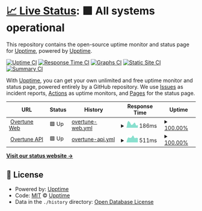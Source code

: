 # [📈 Live Status](https://upptime.github.io/upptime): <!--live status--> **🟩 All systems operational**

This repository contains the open-source uptime monitor and status page for [Upptime](https://upptime.js.org), powered by [Upptime](https://github.com/upptime/upptime).

[![Uptime CI](https://github.com/adamtester/overtune-status/workflows/Uptime%20CI/badge.svg)](https://github.com/adamtester/overtune-status/actions?query=workflow%3A%22Uptime+CI%22)
[![Response Time CI](https://github.com/adamtester/overtune-status/workflows/Response%20Time%20CI/badge.svg)](https://github.com/adamtester/overtune-status/actions?query=workflow%3A%22Response+Time+CI%22)
[![Graphs CI](https://github.com/adamtester/overtune-status/workflows/Graphs%20CI/badge.svg)](https://github.com/adamtester/overtune-status/actions?query=workflow%3A%22Graphs+CI%22)
[![Static Site CI](https://github.com/adamtester/overtune-status/workflows/Static%20Site%20CI/badge.svg)](https://github.com/adamtester/overtune-status/actions?query=workflow%3A%22Static+Site+CI%22)
[![Summary CI](https://github.com/adamtester/overtune-status/workflows/Summary%20CI/badge.svg)](https://github.com/adamtester/overtune-status/actions?query=workflow%3A%22Summary+CI%22)

With [Upptime](https://upptime.js.org), you can get your own unlimited and free uptime monitor and status page, powered entirely by a GitHub repository. We use [Issues](https://github.com/upptime/upptime/issues) as incident reports, [Actions](https://github.com/adamtester/overtune-status/actions) as uptime monitors, and [Pages](https://upptime.github.io/upptime) for the status page.

<!--start: status pages-->
<!-- This summary is generated by Upptime (https://github.com/upptime/upptime) -->
<!-- Do not edit this manually, your changes will be overwritten -->
<!-- prettier-ignore -->
| URL | Status | History | Response Time | Uptime |
| --- | ------ | ------- | ------------- | ------ |
| <img alt="" src="https://icons.duckduckgo.com/ip3/overtune.io.ico" height="13"> [Overtune Web](https://overtune.io) | 🟩 Up | [overtune-web.yml](https://github.com/adamtester/overtune-status/commits/HEAD/history/overtune-web.yml) | <details><summary><img alt="Response time graph" src="./graphs/overtune-web/response-time-week.png" height="20"> 186ms</summary><br><a href="https://status.overtune.io/history/overtune-web"><img alt="Response time 241" src="https://img.shields.io/endpoint?url=https%3A%2F%2Fraw.githubusercontent.com%2Fadamtester%2Fovertune-status%2FHEAD%2Fapi%2Fovertune-web%2Fresponse-time.json"></a><br><a href="https://status.overtune.io/history/overtune-web"><img alt="24-hour response time 120" src="https://img.shields.io/endpoint?url=https%3A%2F%2Fraw.githubusercontent.com%2Fadamtester%2Fovertune-status%2FHEAD%2Fapi%2Fovertune-web%2Fresponse-time-day.json"></a><br><a href="https://status.overtune.io/history/overtune-web"><img alt="7-day response time 186" src="https://img.shields.io/endpoint?url=https%3A%2F%2Fraw.githubusercontent.com%2Fadamtester%2Fovertune-status%2FHEAD%2Fapi%2Fovertune-web%2Fresponse-time-week.json"></a><br><a href="https://status.overtune.io/history/overtune-web"><img alt="30-day response time 207" src="https://img.shields.io/endpoint?url=https%3A%2F%2Fraw.githubusercontent.com%2Fadamtester%2Fovertune-status%2FHEAD%2Fapi%2Fovertune-web%2Fresponse-time-month.json"></a><br><a href="https://status.overtune.io/history/overtune-web"><img alt="1-year response time 204" src="https://img.shields.io/endpoint?url=https%3A%2F%2Fraw.githubusercontent.com%2Fadamtester%2Fovertune-status%2FHEAD%2Fapi%2Fovertune-web%2Fresponse-time-year.json"></a></details> | <details><summary><a href="https://status.overtune.io/history/overtune-web">100.00%</a></summary><a href="https://status.overtune.io/history/overtune-web"><img alt="All-time uptime 99.98%" src="https://img.shields.io/endpoint?url=https%3A%2F%2Fraw.githubusercontent.com%2Fadamtester%2Fovertune-status%2FHEAD%2Fapi%2Fovertune-web%2Fuptime.json"></a><br><a href="https://status.overtune.io/history/overtune-web"><img alt="24-hour uptime 100.00%" src="https://img.shields.io/endpoint?url=https%3A%2F%2Fraw.githubusercontent.com%2Fadamtester%2Fovertune-status%2FHEAD%2Fapi%2Fovertune-web%2Fuptime-day.json"></a><br><a href="https://status.overtune.io/history/overtune-web"><img alt="7-day uptime 100.00%" src="https://img.shields.io/endpoint?url=https%3A%2F%2Fraw.githubusercontent.com%2Fadamtester%2Fovertune-status%2FHEAD%2Fapi%2Fovertune-web%2Fuptime-week.json"></a><br><a href="https://status.overtune.io/history/overtune-web"><img alt="30-day uptime 100.00%" src="https://img.shields.io/endpoint?url=https%3A%2F%2Fraw.githubusercontent.com%2Fadamtester%2Fovertune-status%2FHEAD%2Fapi%2Fovertune-web%2Fuptime-month.json"></a><br><a href="https://status.overtune.io/history/overtune-web"><img alt="1-year uptime 100.00%" src="https://img.shields.io/endpoint?url=https%3A%2F%2Fraw.githubusercontent.com%2Fadamtester%2Fovertune-status%2FHEAD%2Fapi%2Fovertune-web%2Fuptime-year.json"></a></details>
| <img alt="" src="https://icons.duckduckgo.com/ip3/api.overtune.io.ico" height="13"> [Overtune API](https://api.overtune.io/ping) | 🟩 Up | [overtune-api.yml](https://github.com/adamtester/overtune-status/commits/HEAD/history/overtune-api.yml) | <details><summary><img alt="Response time graph" src="./graphs/overtune-api/response-time-week.png" height="20"> 511ms</summary><br><a href="https://status.overtune.io/history/overtune-api"><img alt="Response time 550" src="https://img.shields.io/endpoint?url=https%3A%2F%2Fraw.githubusercontent.com%2Fadamtester%2Fovertune-status%2FHEAD%2Fapi%2Fovertune-api%2Fresponse-time.json"></a><br><a href="https://status.overtune.io/history/overtune-api"><img alt="24-hour response time 452" src="https://img.shields.io/endpoint?url=https%3A%2F%2Fraw.githubusercontent.com%2Fadamtester%2Fovertune-status%2FHEAD%2Fapi%2Fovertune-api%2Fresponse-time-day.json"></a><br><a href="https://status.overtune.io/history/overtune-api"><img alt="7-day response time 511" src="https://img.shields.io/endpoint?url=https%3A%2F%2Fraw.githubusercontent.com%2Fadamtester%2Fovertune-status%2FHEAD%2Fapi%2Fovertune-api%2Fresponse-time-week.json"></a><br><a href="https://status.overtune.io/history/overtune-api"><img alt="30-day response time 471" src="https://img.shields.io/endpoint?url=https%3A%2F%2Fraw.githubusercontent.com%2Fadamtester%2Fovertune-status%2FHEAD%2Fapi%2Fovertune-api%2Fresponse-time-month.json"></a><br><a href="https://status.overtune.io/history/overtune-api"><img alt="1-year response time 549" src="https://img.shields.io/endpoint?url=https%3A%2F%2Fraw.githubusercontent.com%2Fadamtester%2Fovertune-status%2FHEAD%2Fapi%2Fovertune-api%2Fresponse-time-year.json"></a></details> | <details><summary><a href="https://status.overtune.io/history/overtune-api">100.00%</a></summary><a href="https://status.overtune.io/history/overtune-api"><img alt="All-time uptime 93.82%" src="https://img.shields.io/endpoint?url=https%3A%2F%2Fraw.githubusercontent.com%2Fadamtester%2Fovertune-status%2FHEAD%2Fapi%2Fovertune-api%2Fuptime.json"></a><br><a href="https://status.overtune.io/history/overtune-api"><img alt="24-hour uptime 100.00%" src="https://img.shields.io/endpoint?url=https%3A%2F%2Fraw.githubusercontent.com%2Fadamtester%2Fovertune-status%2FHEAD%2Fapi%2Fovertune-api%2Fuptime-day.json"></a><br><a href="https://status.overtune.io/history/overtune-api"><img alt="7-day uptime 100.00%" src="https://img.shields.io/endpoint?url=https%3A%2F%2Fraw.githubusercontent.com%2Fadamtester%2Fovertune-status%2FHEAD%2Fapi%2Fovertune-api%2Fuptime-week.json"></a><br><a href="https://status.overtune.io/history/overtune-api"><img alt="30-day uptime 100.00%" src="https://img.shields.io/endpoint?url=https%3A%2F%2Fraw.githubusercontent.com%2Fadamtester%2Fovertune-status%2FHEAD%2Fapi%2Fovertune-api%2Fuptime-month.json"></a><br><a href="https://status.overtune.io/history/overtune-api"><img alt="1-year uptime 100.00%" src="https://img.shields.io/endpoint?url=https%3A%2F%2Fraw.githubusercontent.com%2Fadamtester%2Fovertune-status%2FHEAD%2Fapi%2Fovertune-api%2Fuptime-year.json"></a></details>

<!--end: status pages-->

[**Visit our status website →**](https://upptime.github.io/upptime)

## 📄 License

- Powered by: [Upptime](https://github.com/upptime/upptime)
- Code: [MIT](./LICENSE) © [Upptime](https://upptime.js.org)
- Data in the `./history` directory: [Open Database License](https://opendatacommons.org/licenses/odbl/1-0/)
